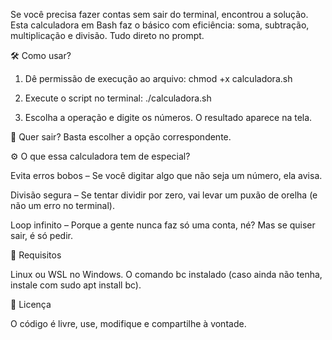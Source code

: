 Se você precisa fazer contas sem sair do terminal, encontrou a solução. Esta calculadora em Bash faz o básico com eficiência: soma, subtração, multiplicação e divisão. Tudo direto no prompt.


🛠 Como usar?

1. Dê permissão de execução ao arquivo:
chmod +x calculadora.sh

2. Execute o script no terminal:
./calculadora.sh

3. Escolha a operação e digite os números. O resultado aparece na tela.

📌 Quer sair? Basta escolher a opção correspondente.


⚙️ O que essa calculadora tem de especial?

Evita erros bobos – Se você digitar algo que não seja um número, ela avisa.

Divisão segura – Se tentar dividir por zero, vai levar um puxão de orelha (e não um erro no terminal).

Loop infinito – Porque a gente nunca faz só uma conta, né? Mas se quiser sair, é só pedir.


🔗 Requisitos

Linux ou WSL no Windows.
O comando bc instalado (caso ainda não tenha, instale com sudo apt install bc). 


📜 Licença

O código é livre, use, modifique e compartilhe à vontade. 
